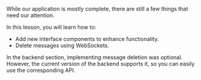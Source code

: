 While our application is mostly complete, there are still a few things that need our attention.

In this lesson, you will learn how to:
- Add new interface components to enhance functionality.
- Delete messages using WebSockets.

In the backend section, implementing message deletion was optional.
However, the current version of the backend supports it, so you can easily use the corresponding API.
